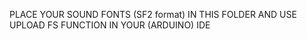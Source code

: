 PLACE YOUR SOUND FONTS (SF2 format) IN THIS FOLDER AND USE UPLOAD FS FUNCTION IN YOUR (ARDUINO) IDE
